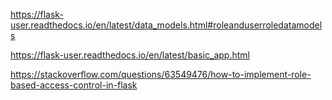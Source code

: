 https://flask-user.readthedocs.io/en/latest/data_models.html#roleanduserroledatamodels

https://flask-user.readthedocs.io/en/latest/basic_app.html

https://stackoverflow.com/questions/63549476/how-to-implement-role-based-access-control-in-flask

